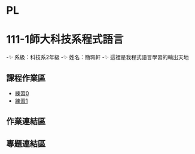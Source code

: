 # PL
# 111-1師大科技系程式語言
-✨ 系級：科技系2年級
-✨ 姓名：簡珮軒
-✨ 這裡是我程式語言學習的輸出天地
## 課程作業區
- [練習0](https://github.com/cpeggy/PL/blob/main/Python01.ipynb)
- [練習1](https://github.com/cpeggy/PL/blob/main/Python02.ipynb)
## 作業連結區
## 專題連結區
